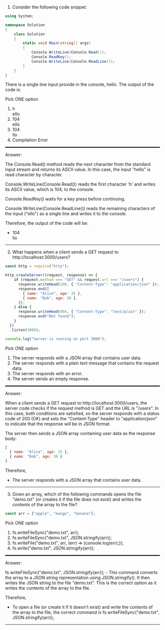 1. Consider the following code snippet:

```csharp
using System;

namespace Solution
{
    class Solution
    {
        static void Main(string[] args)
        {
            Console.WriteLine(Console.Read());
            Console.ReadKey();
            Console.WriteLine(Console.ReadLine());
        }
    }
}
```

There is a single line input provide in the console, hello. The output of the code is: 

Pick ONE option

<ol>
    <li>
        h<br>
        ello
    </li>
    <li>
        104<br>
        ello
    </li>
    <li>
        104<br>
        llo
    </li>
    <li>
        Compilation Error<br>
    </li>
</ol>

<hr style="border:1px dashed;">

Answer:

The Console.Read() method reads the next character from the standard input stream and returns its ASCII value. In this case, the input "hello" is read character by character.

Console.WriteLine(Console.Read()) reads the first character 'h' and writes its ASCII value, which is 104, to the console.

Console.ReadKey() waits for a key press before continuing.

Console.WriteLine(Console.ReadLine()) reads the remaining characters of the input ("ello") as a single line and writes it to the console.

Therefore, the output of the code will be:

<ul>
    <li>
        104<br>
        llo
    </li>
</ul>

<hr>

2. What happens when a client sends a GET request to http://localhost:3000/users?

```javascript
const http = require("http");

http.createServer((request, response) => {
    if (request.method === "GET" && request.url === "/users") {
      response.writeHead(200, { "Content-Type": "application/json" });
      response.end([
        { name: "Alice", age: 25 },
        { name: "Bob", age: 30 },
      ]);
    } else {
      response.writeHead(404, { "Content-Type": "text/plain" });
      response.end("Not found");
    }
  })
  .listen(3000);

console.log("Server is running on port 3000");
```

Pick ONE option

<ol>
  <li>The server responds with a JSON array that contains user data.</li>
  <li>The server responds with a plain text message that contains the request data.</li>
  <li>The server responds with an error.</li>
  <li>The server sends an empty response.</li>
</ol>

<hr style="border:1px dashed;">

Answer:

When a client sends a GET request to http://localhost:3000/users, the server code checks if the request method is GET and the URL is "/users". In this case, both conditions are satisfied, so the server responds with a status code of 200 (OK) and sets the "Content-Type" header to "application/json" to indicate that the response will be in JSON format.

The server then sends a JSON array containing user data as the response body:

```javascript
[
  { name: "Alice", age: 25 },
  { name: "Bob", age: 30 }
]
```

Therefore,

<ul>
    <li>
        The server responds with a JSON array that contains user data.
    </li>
</ul>

<hr>

3. Given an array, which of the following commands opens the file "demo.txt" (or creates it if the file does not exist) and writes the contents of the array to the file?  

```javascript
const arr = ["apple", "mango", "banana"];
```

Pick ONE option

<ol>
  <li>fs.writeFileSync("demo.txt", arr);</li>
  <li>fs.writeFileSync("demo.txt", JSON.stringify(arr));</li>
  <li>fs.writeFile("demo.txt", arr, (err) => {console.log(err);});</li>
  <li>fs.write("demo.txt", JSON.stringify(arr));</li>
</ol>

<hr style="border:1px dashed;">

Answer:

fs.writeFileSync("demo.txt", JSON.stringify(arr)); - This command converts the array to a JSON string representation using JSON.stringify(). It then writes the JSON string to the file "demo.txt". This is the correct option as it writes the contents of the array to the file.

Therefore, 

<ul>
    <li>
        To open a file (or create it if it doesn't exist) and write the contents of the array to the file, the correct command is fs.writeFileSync("demo.txt", JSON.stringify(arr));.
    </li>
</ul>

<hr>

